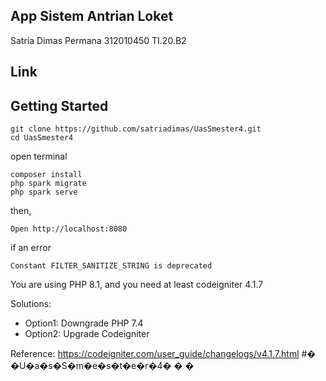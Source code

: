 ## App Sistem Antrian Loket

Satria Dimas Permana
312010450
TI.20.B2

## Link


## Getting Started

```shell
git clone https://github.com/satriadimas/UasSmester4.git
cd UasSmester4
```

open terminal
```shell
composer install
php spark migrate
php spark serve
```

then,

```shell
Open http://localhost:8080
```

if an error 
```shell
Constant FILTER_SANITIZE_STRING is deprecated
```

You are using PHP 8.1, and you need at least codeigniter 4.1.7

Solutions:

- Option1: Downgrade PHP 7.4
- Option2: Upgrade Codeigniter

Reference: https://codeigniter.com/user_guide/changelogs/v4.1.7.html
#� �U�a�s�S�m�e�s�t�e�r�4�
�
�
